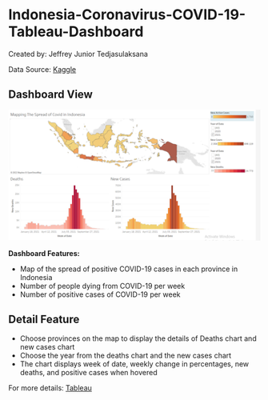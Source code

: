 # Indonesia-Coronavirus-COVID-19-Tableau-Dashboard

Created by: Jeffrey Junior Tedjasulaksana

Data Source: [Kaggle](https://www.kaggle.com/datasets/hendratno/covid19-indonesia)

## Dashboard View
![](https://github.com/JeffreyJuinior/Indonesia-Coronavirus-COVID-19-Tableau-Dashboard/blob/main/Image/Dashboard%20Indonesia%20Covid.PNG)

**Dashboard Features:**
- Map of the spread of positive COVID-19 cases in each province in Indonesia
- Number of people dying from COVID-19 per week
- Number of positive cases of COVID-19 per week

## Detail Feature


- Choose provinces on the map to display the details of Deaths chart and new cases chart
- Choose the year from the deaths chart and the new cases chart
- The chart displays week of date, weekly change in percentages, new deaths, and positive cases when hovered

For more details: [Tableau](https://public.tableau.com/views/IndonesiaCoronavirusCOVID-19Dashboard/Dashboard1?:language=en-GB&publish=yes&:display_count=n&:origin=viz_share_link)
